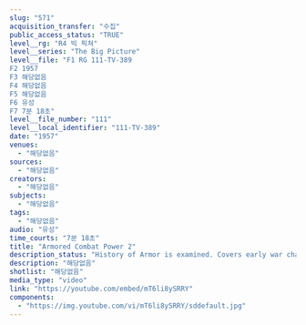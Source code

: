 ```yaml
---
slug: "571"
acquisition_transfer: "수집"
public_access_status: "TRUE"
level__rg: "R4 빅 픽쳐"
level__series: "The Big Picture"
level__file: "F1 RG 111-TV-389
F2 1957
F3 해당없음
F4 해당없음
F5 해당없음
F6 유성
F7 7분 18초"
level__file_number: "111"
level__local_identifier: "111-TV-389"
date: "1957"
venues: 
  - "해당없음"
sources: 
  - "해당없음"
creators: 
  - "해당없음"
subjects: 
  - "해당없음"
tags: 
  - "해당없음"
audio: "유성"
time_courts: "7분 18초"
title: "Armored Combat Power 2"
description_status: "History of Armor is examined. Covers early war chariots to today`s modern tank."
description: "해당없음"
shotlist: "해당없음"
media_type: "video"
link: "https://youtube.com/embed/mT6li8ySRRY"
components: 
  - "https://img.youtube.com/vi/mT6li8ySRRY/sddefault.jpg"
---
```

